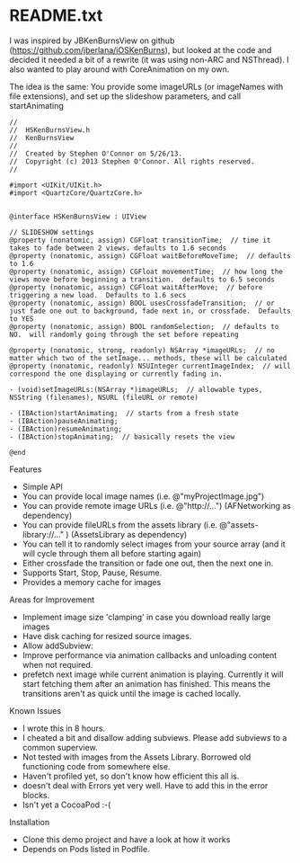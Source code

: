 README.txt
==========

I was inspired by JBKenBurnsView on github (https://github.com/jberlana/iOSKenBurns), but looked at the code and decided it needed a bit of a rewrite (it was using non-ARC and NSThread).  I also wanted to play around with CoreAnimation on my own.

The idea is the same:  You provide some imageURLs (or imageNames with file extensions), and set up the slideshow parameters, and call startAnimating

```objc
//
//  HSKenBurnsView.h
//  KenBurnsView
//
//  Created by Stephen O'Connor on 5/26/13.
//  Copyright (c) 2013 Stephen O'Connor. All rights reserved.
//

#import <UIKit/UIKit.h>
#import <QuartzCore/QuartzCore.h>


@interface HSKenBurnsView : UIView

// SLIDESHOW settings
@property (nonatomic, assign) CGFloat transitionTime;  // time it takes to fade between 2 views. defaults to 1.6 seconds
@property (nonatomic, assign) CGFloat waitBeforeMoveTime;  // defaults to 1.6
@property (nonatomic, assign) CGFloat movementTime;  // how long the views move before beginning a transition.  defaults to 6.5 seconds
@property (nonatomic, assign) CGFloat waitAfterMove;  // before triggering a new load.  Defaults to 1.6 secs
@property (nonatomic, assign) BOOL usesCrossfadeTransition;  // or just fade one out to background, fade next in, or crossfade.  Defaults to YES
@property (nonatomic, assign) BOOL randomSelection;  // defaults to NO.  will randomly going through the set before repeating

@property (nonatomic, strong, readonly) NSArray *imageURLs;  // no matter which two of the setImage... methods, these will be calculated
@property (nonatomic, readonly) NSUInteger currentImageIndex;  // will correspond the one displaying or currently fading in.

- (void)setImageURLs:(NSArray *)imageURLs;  // allowable types, NSString (filenames), NSURL (fileURL or remote)

- (IBAction)startAnimating;  // starts from a fresh state
- (IBAction)pauseAnimating;
- (IBAction)resumeAnimating;
- (IBAction)stopAnimating;  // basically resets the view

@end
```

Features

* Simple API
* You can provide local image names (i.e. @"myProjectImage.jpg")
* You can provide remote image URLs (i.e. @"http://...")  (AFNetworking as dependency)
* You can provide fileURLs from the assets library  (i.e. @"assets-library://..." )  (AssetsLibrary as dependency)
* You can tell it to randomly select images from your source array (and it will cycle through them all before starting again)
* Either crossfade the transition or fade one out, then the next one in.
* Supports Start, Stop, Pause, Resume.
* Provides a memory cache for images

Areas for Improvement

* Implement image size 'clamping' in case you download really large images
* Have disk caching for resized source images.
* Allow addSubview: 
* Improve performance via animation callbacks and unloading content when not required.
* prefetch next image while current animation is playing.  Currently it will start fetching them after an animation has finished.
This means the transitions aren't as quick until the image is cached locally.

Known Issues

* I wrote this in 8 hours.
* I cheated a bit and disallow adding subviews.  Please add subviews to a common superview.
* Not tested with images from the Assets Library.  Borrowed old functioning code from somewhere else.
* Haven't profiled yet, so don't know how efficient this all is.
* doesn't deal with Errors yet very well.  Have to add this in the error blocks.
* Isn't yet a CocoaPod :-(

Installation

* Clone this demo project and have a look at how it works
* Depends on Pods listed in Podfile.




